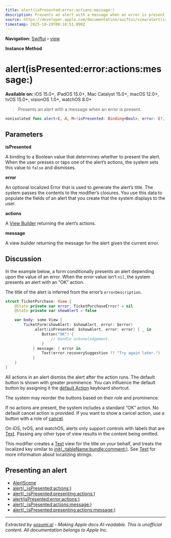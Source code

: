 ```yaml
---
title: alert(isPresented:error:actions:message:)
description: Presents an alert with a message when an error is present.
source: https://developer.apple.com/documentation/swiftui/view/alert(ispresented:error:actions:message:)
timestamp: 2025-10-29T00:10:51.090Z
---
```


**Navigation:** [Swiftui](/documentation/swiftui) › [view](/documentation/swiftui/view)

**Instance Method**

# alert(isPresented:error:actions:message:)

**Available on:** iOS 15.0+, iPadOS 15.0+, Mac Catalyst 15.0+, macOS 12.0+, tvOS 15.0+, visionOS 1.0+, watchOS 8.0+

> Presents an alert with a message when an error is present.

```swift
nonisolated func alert<E, A, M>(isPresented: Binding<Bool>, error: E?, @ViewBuilder actions: (E) -> A, @ViewBuilder message: (E) -> M) -> some View where E : LocalizedError, A : View, M : View
```

## Parameters

**isPresented**

A binding to a Boolean value that determines whether to present the alert. When the user presses or taps one of the alert’s actions, the system sets this value to `false` and dismisses.



**error**

An optional localized Error that is used to generate the alert’s title.  The system passes the contents to the modifier’s closures. You use this data to populate the fields of an alert that you create that the system displays to the user.



**actions**

A [View Builder](/documentation/swiftui/viewbuilder) returning the alert’s actions.



**message**

A view builder returning the message for the alert given the current error.



## Discussion

In the example below, a form conditionally presents an alert depending upon the value of an error. When the error value isn’t `nil`, the system presents an alert with an “OK” action.

The title of the alert is inferred from the error’s `errorDescription`.

```swift
struct TicketPurchase: View {
    @State private var error: TicketPurchaseError? = nil
    @State private var showAlert = false

    var body: some View {
        TicketForm(showAlert: $showAlert, error: $error)
            .alert(isPresented: $showAlert, error: error) { _ in
                Button("OK") {
                    // Handle acknowledgement.
                }
            } message: { error in
                Text(error.recoverySuggestion ?? "Try again later.")
            }
    }
}
```

All actions in an alert dismiss the alert after the action runs. The default button is shown with greater prominence.  You can influence the default button by assigning it the [default Action](/documentation/swiftui/keyboardshortcut/defaultaction) keyboard shortcut.

The system may reorder the buttons based on their role and prominence.

If no actions are present, the system includes a standard “OK” action. No default cancel action is provided. If you want to show a cancel action, use a button with a role of [cancel](/documentation/swiftui/buttonrole/cancel).

On iOS, tvOS, and watchOS, alerts only support controls with labels that are [Text](/documentation/swiftui/text). Passing any other type of view results in the content being omitted.

This modifier creates a [Text](/documentation/swiftui/text) view for the title on your behalf, and treats the localized key similar to [init(_:tableName:bundle:comment:)](/documentation/swiftui/text/init(_:tablename:bundle:comment:)). See [Text](/documentation/swiftui/text) for more information about localizing strings.

## Presenting an alert

- [AlertScene](/documentation/swiftui/alertscene)
- [alert(_:isPresented:actions:)](/documentation/swiftui/view/alert(_:ispresented:actions:))
- [alert(_:isPresented:presenting:actions:)](/documentation/swiftui/view/alert(_:ispresented:presenting:actions:))
- [alert(isPresented:error:actions:)](/documentation/swiftui/view/alert(ispresented:error:actions:))
- [alert(_:isPresented:actions:message:)](/documentation/swiftui/view/alert(_:ispresented:actions:message:))
- [alert(_:isPresented:presenting:actions:message:)](/documentation/swiftui/view/alert(_:ispresented:presenting:actions:message:))

---

*Extracted by [sosumi.ai](https://sosumi.ai) - Making Apple docs AI-readable.*
*This is unofficial content. All documentation belongs to Apple Inc.*
